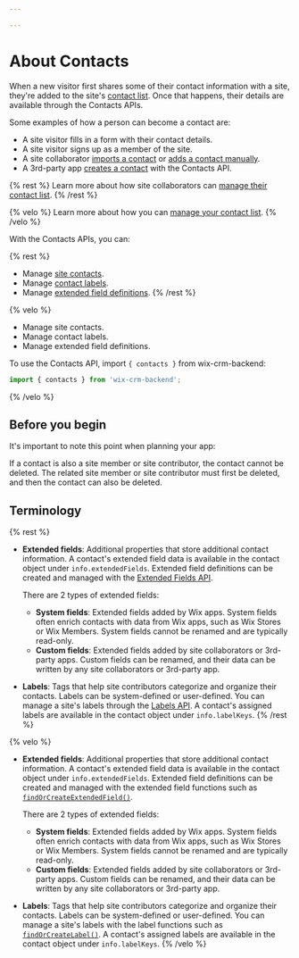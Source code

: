 ```yaml
---

---
```


# About Contacts

When a new visitor first shares some of their contact information with a site,
they're added to the site's
[contact list](https://www.wix.com/my-account/site-selector/?buttonText=Select%20Site&title=Select%20a%20Site&autoSelectOnSingleSite=true&actionUrl=https:%2F%2Fwww.wix.com%2Fdashboard%2F%7B%7BmetaSiteId%7D%7D%2Fcontacts).
Once that happens, their details are available through the Contacts APIs.

Some examples of how a person can become a contact are:

- A site visitor fills in a form with their contact details.
- A site visitor signs up as a member of the site.
- A site collaborator
  [imports a contact](https://support.wix.com/en/article/importing-contacts-by-uploading-a-csv-file-1066522) or
  [adds a contact manually](https://support.wix.com/en/article/manually-adding-contacts).
- A 3rd-party app
  [creates a contact](https://dev.wix.com/api/rest/contacts/contacts/contacts-v4/create-contact)
  with the Contacts API.

{% rest %}
Learn more about how site collaborators can
[manage their contact list](https://support.wix.com/en/article/about-your-contact-list).
{% /rest %}

{% velo %}
Learn more about how you can
[manage your contact list](https://support.wix.com/en/article/about-your-contact-list).
{% /velo %}

With the Contacts APIs, you can:

{% rest %}
- Manage [site contacts](https://dev.wix.com/api/rest/contacts/contacts).
- Manage [contact labels](https://dev.wix.com/api/rest/contacts/labels).
- Manage [extended field definitions](https://dev.wix.com/api/rest/contacts/extended-fields).
{% /rest %}

{% velo %}
- Manage site contacts.
- Manage contact labels.
- Manage extended field definitions.

To use the Contacts API,
import `{ contacts }` from wix-crm-backend:

```js
import { contacts } from 'wix-crm-backend';
```
{% /velo %}

## Before you begin

It's important to note this point when planning your app:

If a contact is also a site member or site contributor,
the contact cannot be deleted.
The related site member or site contributor
must first be deleted,
and then the contact can also be deleted.

## Terminology

{% rest %}
- **Extended fields**: Additional properties that store additional contact information.
  A contact's extended field data is available
  in the contact object under `info.extendedFields`.
  Extended field definitions can be created and managed with
  the [Extended Fields API][svc-fields].

  There are 2 types of extended fields:

  - **System fields**: Extended fields added by Wix apps.
    System fields often enrich contacts with data from Wix apps,
    such as Wix Stores or Wix Members.
    System fields cannot be renamed and are typically read-only.
  - **Custom fields**: Extended fields added by site collaborators or 3rd-party apps.
    Custom fields can be renamed,
    and their data can be written by any site collaborators or 3rd-party app.

- **Labels**: Tags that help site contributors categorize and organize their contacts.
  Labels can be system-defined or user-defined.
  You can manage a site's labels through the [Labels API][svc-labels].
  A contact's assigned labels are available
  in the contact object under `info.labelKeys`.
{% /rest %}

{% velo %}
- **Extended fields**: Additional properties that store additional contact information.
  A contact's extended field data is available
  in the contact object under `info.extendedFields`.
  Extended field definitions can be created and managed with
  the extended field functions such as
  [`findOrCreateExtendedField()`](findorcreateextendedfield).

  There are 2 types of extended fields:

  - **System fields**: Extended fields added by Wix apps.
    System fields often enrich contacts with data from Wix apps,
    such as Wix Stores or Wix Members.
    System fields cannot be renamed and are typically read-only.
  - **Custom fields**: Extended fields added by site collaborators or 3rd-party apps.
    Custom fields can be renamed,
    and their data can be written by any site collaborators or 3rd-party app.

- **Labels**: Tags that help site contributors categorize and organize their contacts.
  Labels can be system-defined or user-defined.
  You can manage a site's labels with
  the label functions such as
  [`findOrCreateLabel()`](findorcreatelabel).
  A contact's assigned labels are available
  in the contact object under `info.labelKeys`.
{% /velo %}

[svc-fields]: https://dev.wix.com/api/rest/contacts/extended-fields
[svc-labels]: https://dev.wix.com/api/rest/contacts/labels
